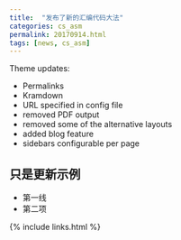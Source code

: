 ```yaml
---
title:  "发布了新的汇编代码大法"
categories: cs_asm
permalink: 20170914.html
tags: [news, cs_asm]
---
```



Theme updates:

- Permalinks
- Kramdown
- URL specified in config file
- removed PDF output
- removed some of the alternative layouts
- added blog feature
- sidebars configurable per page

## 只是更新示例

 - 第一线
 - 第二项

{% include links.html %}
